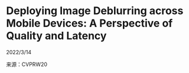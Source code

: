 # Deploying Image Deblurring across Mobile Devices: A Perspective of Quality and Latency  

2022/3/14  

来源：CVPRW20    
